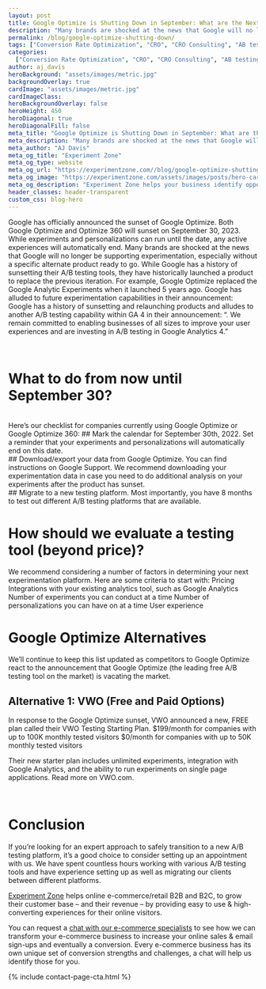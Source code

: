 ```yaml
---
layout: post
title: Google Optimize is Shutting Down in September: What are the Next Best Alternatives for Affordable A/B Testing Tools?
description: "Many brands are shocked at the news that Google will no longer be supporting experimentation, especially without a specific alternate product ready to go."
permalink: /blog/google-optimize-shutting-down/
tags: ["Conversion Rate Optimization", "CRO", "CRO Consulting", "AB testing"]
categories:
  ["Conversion Rate Optimization", "CRO", "CRO Consulting", "AB testing"]
author: aj_davis
heroBackground: "assets/images/metric.jpg"
backgroundOverlay: true
cardImage: "assets/images/metric.jpg"
cardImageClass:
heroBackgroundOverlay: false
heroHeight: 450
heroDiagonal: true
heroDiagonalFill: false
meta_title: "Google Optimize is Shutting Down in September: What are the Next Best Alternatives for Affordable A/B Testing Tools?"
meta_description: "Many brands are shocked at the news that Google will no longer be supporting experimentation, especially without a specific alternate product ready to go."
meta_author: "AJ Davis"
meta_og_title: "Experiment Zone"
meta_og_type: website
meta_og_url: "https://experimentzone.com//blog/google-optimize-shutting-down/"
meta_og_image: "https://experimentzone.com/assets/images/posts/hero-cart.jpg"
meta_og_description: "Experiment Zone helps your business identify opportunities and evaluate ideas using data, so that you can improve customer experiences and increase sales."
header_classes: header-transparent
custom_css: blog-hero
---
```


Google has officially announced the sunset of Google Optimize. Both Google Optimize and Optimize 360 will sunset on September 30, 2023. While experiments and personalizations can run until the date, any active experiences will automatically end.
Many brands are shocked at the news that Google will no longer be supporting experimentation, especially without a specific alternate product ready to go. While Google has a history of sunsetting their A/B testing tools, they have historically launched a product to replace the previous iteration. For example, Google Optimize replaced the Google Analytic Experiments when it launched 5 years ago. 
Google has alluded to future experimentation capabilities in their announcement: Google has a history of sunsetting and relaunching products and alludes to another A/B testing capability within GA 4 in their announcement: “. We remain committed to enabling businesses of all sizes to improve your user experiences and are investing in A/B testing in Google Analytics 4.”

<br/>

# What to do from now until September 30?

<br/>
Here’s our checklist for companies currently using Google Optimize or Google Optimize 360: 
## Mark the calendar for September 30th, 2022. 
Set a reminder that your experiments and personalizations will automatically end on this date.

<br/>
## Download/export your data from Google Optimize. 
You can find instructions on Google Support. We recommend downloading your experimentation data in case you need to do additional analysis on your experiments after the product has sunset. 
<br/>
## Migrate to a new testing platform. 
Most importantly, you have 8 months to test out different A/B testing platforms that are available. 

<br/>

# How should we evaluate a testing tool (beyond price)?
We recommend considering a number of factors in determining your next experimentation platform. Here are some criteria to start with: 
Pricing
Integrations with your existing analytics tool, such as Google Analytics
Number of experiments you can conduct at a time
Number of personalizations you can have on at a time
User experience

# Google Optimize Alternatives
We’ll continue to keep this list updated as competitors to Google Optimize react to the announcement that Google Optimize (the leading free A/B testing tool on the market) is vacating the market.
<br/>

## Alternative 1: VWO (Free and Paid Options)
In response to the Google Optimize sunset, VWO announced a new, FREE plan called their VWO Testing Starting Plan. 
$199/month for companies with up to 100K monthly tested visitors
$0/month for companies with up to 50K monthly tested visitors

Their new starter plan includes unlimited experiments, integration with Google Analytics, and the ability to run experiments on single page applications.  Read more on VWO.com.


<br/>

# Conclusion

If you’re looking for an expert approach to safely transition to a new A/B testing platform, it’s a good choice to consider setting up an appointment with us. We have spent countless hours working with various A/B testing tools and have experience setting up as well as migrating our clients between different platforms.

[Experiment Zone](https://experimentzone.com/) helps online e-commerce/retail B2B and B2C, to grow their customer base – and their revenue – by providing easy to use & high-converting experiences for their online visitors. 

You can request a [chat with our e-commerce specialists]((https://experimentzone.com/consult/#free-consult-form)) to see how we can transform your e-commerce business to increase your online sales & email sign-ups and eventually a conversion. Every e-commerce business has its own unique set of conversion strengths and challenges, a chat will help us identify those for you. 




{% include contact-page-cta.html %}
